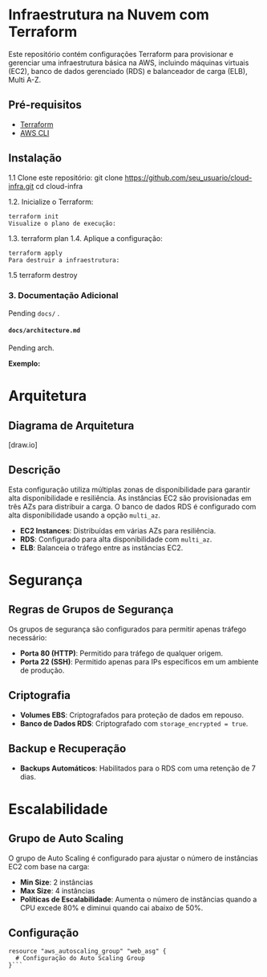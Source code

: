 # Infraestrutura na Nuvem com Terraform

Este repositório contém configurações Terraform para provisionar e gerenciar uma infraestrutura básica na AWS, incluindo máquinas virtuais (EC2), banco de dados gerenciado (RDS) e balanceador de carga (ELB), Multi A-Z.

## Pré-requisitos

- [Terraform](https://www.terraform.io/downloads.html)
- [AWS CLI](https://docs.aws.amazon.com/cli/latest/userguide/install-cliv2.html)

## Instalação

1.1 Clone este repositório:
   git clone https://github.com/seu_usuario/cloud-infra.git
   cd cloud-infra

1.2. Inicialize o Terraform:

    terraform init
    Visualize o plano de execução:

1.3. 
    terraform plan
1.4. Aplique a configuração:

    terraform apply
    Para destruir a infraestrutura:

1.5 terraform destroy


### 3. **Documentação Adicional**

Pending `docs/` .

#### **`docs/architecture.md`**

Pending arch.

**Exemplo:**

# Arquitetura

## Diagrama de Arquitetura

[draw.io]

## Descrição

Esta configuração utiliza múltiplas zonas de disponibilidade para garantir alta disponibilidade e resiliência. As instâncias EC2 são provisionadas em três AZs para distribuir a carga. O banco de dados RDS é configurado com alta disponibilidade usando a opção `multi_az`.

- **EC2 Instances**: Distribuídas em várias AZs para resiliência.
- **RDS**: Configurado para alta disponibilidade com `multi_az`.
- **ELB**: Balanceia o tráfego entre as instâncias EC2.


# Segurança

## Regras de Grupos de Segurança

Os grupos de segurança são configurados para permitir apenas tráfego necessário:
- **Porta 80 (HTTP)**: Permitido para tráfego de qualquer origem.
- **Porta 22 (SSH)**: Permitido apenas para IPs específicos em um ambiente de produção.

## Criptografia

- **Volumes EBS**: Criptografados para proteção de dados em repouso.
- **Banco de Dados RDS**: Criptografado com `storage_encrypted = true`.

## Backup e Recuperação

- **Backups Automáticos**: Habilitados para o RDS com uma retenção de 7 dias.

# Escalabilidade

## Grupo de Auto Scaling

O grupo de Auto Scaling é configurado para ajustar o número de instâncias EC2 com base na carga:

- **Min Size**: 2 instâncias
- **Max Size**: 4 instâncias
- **Políticas de Escalabilidade**: Aumenta o número de instâncias quando a CPU excede 80% e diminui quando cai abaixo de 50%.

## Configuração

```hcl
resource "aws_autoscaling_group" "web_asg" {
  # Configuração do Auto Scaling Group
}```

